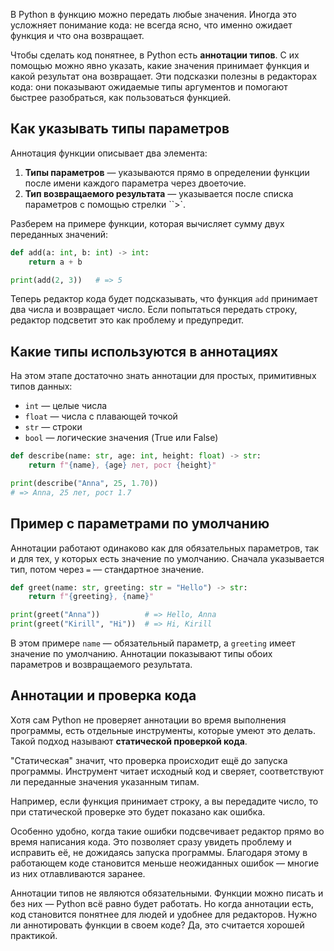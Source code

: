 В Python в функцию можно передать любые значения. Иногда это усложняет понимание кода: не всегда ясно, что именно ожидает функция и что она возвращает.

Чтобы сделать код понятнее, в Python есть **аннотации типов**. С их помощью можно явно указать, какие значения принимает функция и какой результат она возвращает. Эти подсказки полезны в редакторах кода: они показывают ожидаемые типы аргументов и помогают быстрее разобраться, как пользоваться функцией.

## Как указывать типы параметров

Аннотация функции описывает два элемента:

1. **Типы параметров** — указываются прямо в определении функции после имени каждого параметра через двоеточие.
2. **Тип возвращаемого результата** — указывается после списка параметров с помощью стрелки ``>`.

Разберем на примере функции, которая вычисляет сумму двух переданных значений:

```python
def add(a: int, b: int) -> int:
    return a + b

print(add(2, 3))   # => 5
```

Теперь редактор кода будет подсказывать, что функция `add` принимает два числа и возвращает число. Если попытаться передать строку, редактор подсветит это как проблему и предупредит.

## Какие типы используются в аннотациях

На этом этапе достаточно знать аннотации для простых, примитивных типов данных:

* `int` — целые числа
* `float` — числа с плавающей точкой
* `str` — строки
* `bool` — логические значения (True или False)

```python
def describe(name: str, age: int, height: float) -> str:
    return f"{name}, {age} лет, рост {height}"

print(describe("Anna", 25, 1.70))
# => Anna, 25 лет, рост 1.7
```

## Пример с параметрами по умолчанию

Аннотации работают одинаково как для обязательных параметров, так и для тех, у которых есть значение по умолчанию. Сначала указывается тип, потом через `=` — стандартное значение.

```python
def greet(name: str, greeting: str = "Hello") -> str:
    return f"{greeting}, {name}"

print(greet("Anna"))          # => Hello, Anna
print(greet("Kirill", "Hi"))  # => Hi, Kirill
```

В этом примере `name` — обязательный параметр, а `greeting` имеет значение по умолчанию. Аннотации показывают типы обоих параметров и возвращаемого результата.

## Аннотации и проверка кода

Хотя сам Python не проверяет аннотации во время выполнения программы, есть отдельные инструменты, которые умеют это делать. Такой подход называют **статической проверкой кода**.

"Статическая" значит, что проверка происходит ещё до запуска программы. Инструмент читает исходный код и сверяет, соответствуют ли переданные значения указанным типам.

Например, если функция принимает строку, а вы передадите число, то при статической проверке это будет показано как ошибка.

Особенно удобно, когда такие ошибки подсвечивает редактор прямо во время написания кода. Это позволяет сразу увидеть проблему и исправить её, не дожидаясь запуска программы. Благодаря этому в работающем коде становится меньше неожиданных ошибок — многие из них отлавливаются заранее.

Аннотации типов не являются обязательными. Функции можно писать и без них — Python всё равно будет работать. Но когда аннотации есть, код становится понятнее для людей и удобнее для редакторов. Нужно ли аннотировать функции в своем коде? Да, это считается хорошей практикой.
